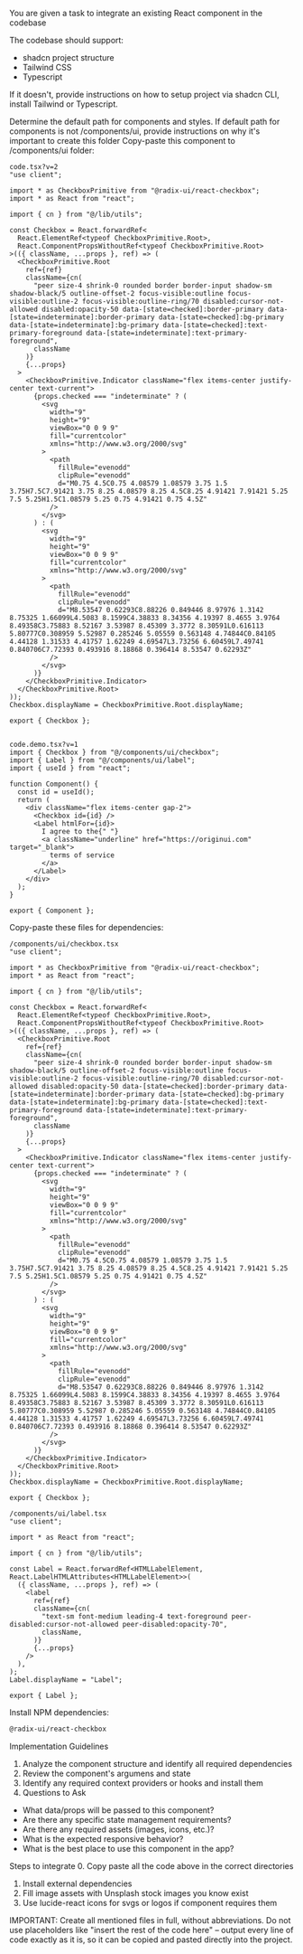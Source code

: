 You are given a task to integrate an existing React component in the codebase

The codebase should support:
- shadcn project structure  
- Tailwind CSS
- Typescript

If it doesn't, provide instructions on how to setup project via shadcn CLI, install Tailwind or Typescript.

Determine the default path for components and styles. 
If default path for components is not /components/ui, provide instructions on why it's important to create this folder
Copy-paste this component to /components/ui folder:
```tsx
code.tsx?v=2
"use client";

import * as CheckboxPrimitive from "@radix-ui/react-checkbox";
import * as React from "react";

import { cn } from "@/lib/utils";

const Checkbox = React.forwardRef<
  React.ElementRef<typeof CheckboxPrimitive.Root>,
  React.ComponentPropsWithoutRef<typeof CheckboxPrimitive.Root>
>(({ className, ...props }, ref) => (
  <CheckboxPrimitive.Root
    ref={ref}
    className={cn(
      "peer size-4 shrink-0 rounded border border-input shadow-sm shadow-black/5 outline-offset-2 focus-visible:outline focus-visible:outline-2 focus-visible:outline-ring/70 disabled:cursor-not-allowed disabled:opacity-50 data-[state=checked]:border-primary data-[state=indeterminate]:border-primary data-[state=checked]:bg-primary data-[state=indeterminate]:bg-primary data-[state=checked]:text-primary-foreground data-[state=indeterminate]:text-primary-foreground",
      className
    )}
    {...props}
  >
    <CheckboxPrimitive.Indicator className="flex items-center justify-center text-current">
      {props.checked === "indeterminate" ? (
        <svg
          width="9"
          height="9"
          viewBox="0 0 9 9"
          fill="currentcolor"
          xmlns="http://www.w3.org/2000/svg"
        >
          <path
            fillRule="evenodd"
            clipRule="evenodd"
            d="M0.75 4.5C0.75 4.08579 1.08579 3.75 1.5 3.75H7.5C7.91421 3.75 8.25 4.08579 8.25 4.5C8.25 4.91421 7.91421 5.25 7.5 5.25H1.5C1.08579 5.25 0.75 4.91421 0.75 4.5Z"
          />
        </svg>
      ) : (
        <svg
          width="9"
          height="9"
          viewBox="0 0 9 9"
          fill="currentcolor"
          xmlns="http://www.w3.org/2000/svg"
        >
          <path
            fillRule="evenodd"
            clipRule="evenodd"
            d="M8.53547 0.62293C8.88226 0.849446 8.97976 1.3142 8.75325 1.66099L4.5083 8.1599C4.38833 8.34356 4.19397 8.4655 3.9764 8.49358C3.75883 8.52167 3.53987 8.45309 3.3772 8.30591L0.616113 5.80777C0.308959 5.52987 0.285246 5.05559 0.563148 4.74844C0.84105 4.44128 1.31533 4.41757 1.62249 4.69547L3.73256 6.60459L7.49741 0.840706C7.72393 0.493916 8.18868 0.396414 8.53547 0.62293Z"
          />
        </svg>
      )}
    </CheckboxPrimitive.Indicator>
  </CheckboxPrimitive.Root>
));
Checkbox.displayName = CheckboxPrimitive.Root.displayName;

export { Checkbox };


code.demo.tsx?v=1
import { Checkbox } from "@/components/ui/checkbox";
import { Label } from "@/components/ui/label";
import { useId } from "react";

function Component() {
  const id = useId();
  return (
    <div className="flex items-center gap-2">
      <Checkbox id={id} />
      <Label htmlFor={id}>
        I agree to the{" "}
        <a className="underline" href="https://originui.com" target="_blank">
          terms of service
        </a>
      </Label>
    </div>
  );
}

export { Component };

```

Copy-paste these files for dependencies:
```tsx
/components/ui/checkbox.tsx
"use client";

import * as CheckboxPrimitive from "@radix-ui/react-checkbox";
import * as React from "react";

import { cn } from "@/lib/utils";

const Checkbox = React.forwardRef<
  React.ElementRef<typeof CheckboxPrimitive.Root>,
  React.ComponentPropsWithoutRef<typeof CheckboxPrimitive.Root>
>(({ className, ...props }, ref) => (
  <CheckboxPrimitive.Root
    ref={ref}
    className={cn(
      "peer size-4 shrink-0 rounded border border-input shadow-sm shadow-black/5 outline-offset-2 focus-visible:outline focus-visible:outline-2 focus-visible:outline-ring/70 disabled:cursor-not-allowed disabled:opacity-50 data-[state=checked]:border-primary data-[state=indeterminate]:border-primary data-[state=checked]:bg-primary data-[state=indeterminate]:bg-primary data-[state=checked]:text-primary-foreground data-[state=indeterminate]:text-primary-foreground",
      className
    )}
    {...props}
  >
    <CheckboxPrimitive.Indicator className="flex items-center justify-center text-current">
      {props.checked === "indeterminate" ? (
        <svg
          width="9"
          height="9"
          viewBox="0 0 9 9"
          fill="currentcolor"
          xmlns="http://www.w3.org/2000/svg"
        >
          <path
            fillRule="evenodd"
            clipRule="evenodd"
            d="M0.75 4.5C0.75 4.08579 1.08579 3.75 1.5 3.75H7.5C7.91421 3.75 8.25 4.08579 8.25 4.5C8.25 4.91421 7.91421 5.25 7.5 5.25H1.5C1.08579 5.25 0.75 4.91421 0.75 4.5Z"
          />
        </svg>
      ) : (
        <svg
          width="9"
          height="9"
          viewBox="0 0 9 9"
          fill="currentcolor"
          xmlns="http://www.w3.org/2000/svg"
        >
          <path
            fillRule="evenodd"
            clipRule="evenodd"
            d="M8.53547 0.62293C8.88226 0.849446 8.97976 1.3142 8.75325 1.66099L4.5083 8.1599C4.38833 8.34356 4.19397 8.4655 3.9764 8.49358C3.75883 8.52167 3.53987 8.45309 3.3772 8.30591L0.616113 5.80777C0.308959 5.52987 0.285246 5.05559 0.563148 4.74844C0.84105 4.44128 1.31533 4.41757 1.62249 4.69547L3.73256 6.60459L7.49741 0.840706C7.72393 0.493916 8.18868 0.396414 8.53547 0.62293Z"
          />
        </svg>
      )}
    </CheckboxPrimitive.Indicator>
  </CheckboxPrimitive.Root>
));
Checkbox.displayName = CheckboxPrimitive.Root.displayName;

export { Checkbox };

```
```tsx
/components/ui/label.tsx
"use client";

import * as React from "react";

import { cn } from "@/lib/utils";

const Label = React.forwardRef<HTMLLabelElement, React.LabelHTMLAttributes<HTMLLabelElement>>(
  ({ className, ...props }, ref) => (
    <label
      ref={ref}
      className={cn(
        "text-sm font-medium leading-4 text-foreground peer-disabled:cursor-not-allowed peer-disabled:opacity-70",
        className,
      )}
      {...props}
    />
  ),
);
Label.displayName = "Label";

export { Label };

```

Install NPM dependencies:
```bash
@radix-ui/react-checkbox
```

Implementation Guidelines
 1. Analyze the component structure and identify all required dependencies
 2. Review the component's argumens and state
 3. Identify any required context providers or hooks and install them
 4. Questions to Ask
 - What data/props will be passed to this component?
 - Are there any specific state management requirements?
 - Are there any required assets (images, icons, etc.)?
 - What is the expected responsive behavior?
 - What is the best place to use this component in the app?

Steps to integrate
 0. Copy paste all the code above in the correct directories
 1. Install external dependencies
 2. Fill image assets with Unsplash stock images you know exist
 3. Use lucide-react icons for svgs or logos if component requires them


IMPORTANT: Create all mentioned files in full, without abbreviations. Do not use placeholders like "insert the rest of the code here" – output every line of code exactly as it is, so it can be copied and pasted directly into the project.